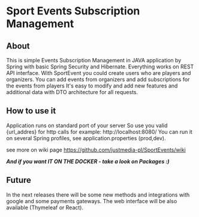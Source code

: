 # Sport Events Subscription Management
## About
This is simple Events Subscription Management in JAVA application by Spring with basic Spring Security and Hibernate. 
Everything works on REST API interface.
With SportEvent you could create users who are players and organizers.
You can add events from organizers and add subscriptions for the events from players
It's easy to modify and add new features and additional data with DTO architecture for all requests.

## How to use it
Application runs on standard port of your server
So use you valid {url_addres} for http calls for example: http://localhost:8080/
You can run it on several Spring profiles, see application.properties (prod,dev).

see more on wiki page https://github.com/justmedia-pl/SportEvents/wiki

***And if you want IT ON THE DOCKER - take a look on Packages :)***

## Future
In the next releases there will be some new methods and integrations with google and some payments gateways.
The web interface will be also available (Thymeleaf or React).



